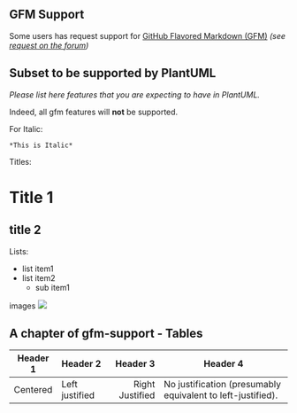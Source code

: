 ## GFM Support

Some users has request support for [GitHub Flavored Markdown (GFM)](https://github.github.com/gfm/) *(see [request on the forum](https://forum.plantuml.net/11182/please-support-markdown-formatting-syntax-addition-creole))*


## Subset to be supported by PlantUML

*Please list here features that you are expecting to have in PlantUML.*

Indeed, all gfm features will **not** be supported.


For Italic:
```
*This is Italic*
```

Titles: 
# Title 1
## title 2

Lists:
* list item1 
* list item2
    - sub item1

images
![](link_to_image)


## A chapter of gfm-support - Tables

| Header 1 | Header 2 | Header 3 | Header 4 |
|:---:|:---|---:|---|
|Centered | Left justified | Right Justified | No justification (presumably equivalent to left-justified). |


